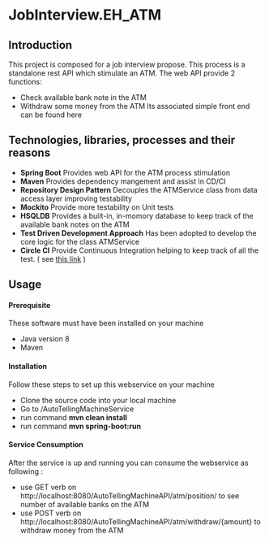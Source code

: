 # JobInterview.EH_ATM

## Introduction
This project is composed for a job interview propose. This process is a standalone rest API which stimulate an ATM. The web API provide 2 functions: 
* Check available bank note in the ATM
* Withdraw some money from the ATM
Its associated simple front end can be found here 


## Technologies, libraries, processes and their reasons
* **Spring Boot** Provides web API for the ATM process stimulation
* **Maven** Provides dependency mangement and assist in CD/CI
* **Repository Design Pattern** Decouples the ATMService class from data access layer improving testability
* **Mockito** Provide more testability on Unit tests
* **HSQLDB** Provides a built-in, in-momory database to keep track of the available bank notes on the ATM 
* **Test Driven Development Approach** Has been adopted to develop the core logic for the class ATMService
* **Circle CI** Provide Continuous Integration helping to keep track of all the test. ( see [this link](https://circleci.com/gh/LameLoura/JobInterview.EH_ATM) )


## Usage

#### Prerequisite
These software must have been installed on your machine
 * Java version 8
 * Maven
 
#### Installation
Follow these steps to set up this webservice on your machine
 * Clone the source code into your local machine
 * Go to /AutoTellingMachineService
 * run command **mvn clean install**
 * run command **mvn spring-boot:run**
 
#### Service Consumption
After the service is up and running you can consume the webservice as following : 
 * use GET verb on http://localhost:8080/AutoTellingMachineAPI/atm/position/ to see number of available banks on the ATM
 * use POST verb on http://localhost:8080/AutoTellingMachineAPI/atm/withdraw/{amount} to withdraw money from the ATM
